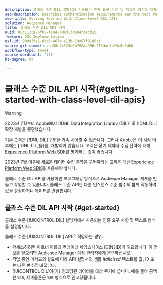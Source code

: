 ```yaml
---
description: 클래스 수준 DIL 설명서에 사용되는 인증 요구 사항 및 텍스트 형식에 대해 설명합니다.
seo-description: Describes authentication requirements and the text formatting used in the class-level DIL documentation.
seo-title: Getting Started With Class-level DIL APIs
solution: Audience Manager
title: 클래스 수준 DIL API 시작
uuid: 00c1136a-5f08-4104-b0ed-3de847cecd16
feature: DIL Implementation
exl-id: 909d39a1-0da6-467e-a13b-19a57f9186a1
source-git-commit: cad38e2c523e9b762aa996c275daefa96c8e14b0
workflow-type: tm+mt
source-wordcount: '203'
ht-degree: 0%

---
```


# 클래스 수준 DIL API 시작{#getting-started-with-class-level-dil-apis}

>[!WARNING]
>
>2023년 7월부터 Adobe에서 [!DNL Data Integration Library (DIL)] 및 [!DNL DIL] 확장 개발을 중단했습니다.
>
>기존 고객은 [!DNL DIL] 구현을 계속 사용할 수 있습니다. 그러나 Adobe은 이 시점 이후에는 [!DNL DIL]을(를) 개발하지 않습니다. 고객은 장기 데이터 수집 전략에 대해 [Experience Platform Web SDK](https://experienceleague.adobe.com/docs/experience-platform/edge/home.html?lang=ko)를 평가하는 것이 좋습니다.
>
>2023년 7월 이후에 새로운 데이터 수집 통합을 구현하려는 고객은 대신 [Experience Platform Web SDK](https://experienceleague.adobe.com/docs/experience-platform/edge/home.html?lang=ko)를 사용해야 합니다.

클래스 수준 DIL API를 사용하면 프로그래밍 방식으로 Audience Manager 개체를 만들고 작업할 수 있습니다. 클래스 수준 API는 다른 인스턴스 수준 함수와 함께 작동하여 값을 설정하거나 데이터를 반환합니다.

## 클래스 수준 DIL API 시작 {#get-started}

클래스 수준 [!UICONTROL DIL] 설명서에서 사용되는 인증 요구 사항 및 텍스트 형식을 설명합니다.

<!-- 

c_class_start.xml

 -->

클래스 수준 [!UICONTROL DIL] API로 작업하는 경우:

* 액세스하려면 파트너 이름과 컨테이너 네임스페이스 ID(NSID)가 필요합니다. 이 정보를 얻으려면 Audience Manager 계정 관리자에게 문의하십시오.
* 작업 중인 메서드의 필요에 따라 API 설명서의 샘플 *italicized* 텍스트를 값, ID 또는 다른 변수로 바꿉니다.
* [!UICONTROL DIL]이(가) 인코딩된 데이터를 대상 쿠키에 씁니다. 예를 들어 공백은 `%20`, 세미콜론은 `%3B` 형식으로 인코딩됩니다.
